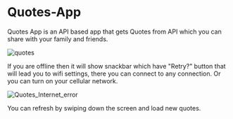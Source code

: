 # Quotes-App
Quotes App is an API based app that gets Quotes from API which you can share with your family and friends.

![quotes](https://user-images.githubusercontent.com/73877619/149959060-9ba39db1-3e23-47ae-8398-d019065386c9.jpg)

If you are offline then it will show snackbar which have "Retry?" button that will lead you to wifi settings, there you can connect to any connection. Or you can turn on your cellular network.

![Quotes_Internet_error](https://user-images.githubusercontent.com/73877619/149959420-853e6539-a60f-4519-b7ed-a137321e58c5.jpg)

You can refresh by swiping down the screen and load new quotes.
